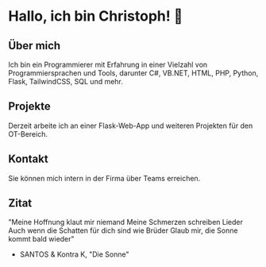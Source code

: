 # Hallo, ich bin Christoph! 👋

## Über mich
Ich bin ein Programmierer mit Erfahrung in einer Vielzahl von Programmiersprachen und Tools, darunter C#, VB.NET, HTML, PHP, Python, Flask, TailwindCSS, SQL und mehr.

## Projekte
Derzeit arbeite ich an einer Flask-Web-App und weiteren Projekten für den OT-Bereich.

## Kontakt
Sie können mich intern in der Firma über Teams erreichen.

## Zitat
"Meine Hoffnung klaut mir niemand
Meine Schmerzen schreiben Lieder
Auch wenn die Schatten für dich sind wie Brüder
Glaub mir, die Sonne kommt bald wieder"
- SANTOS & Kontra K, "Die Sonne"
